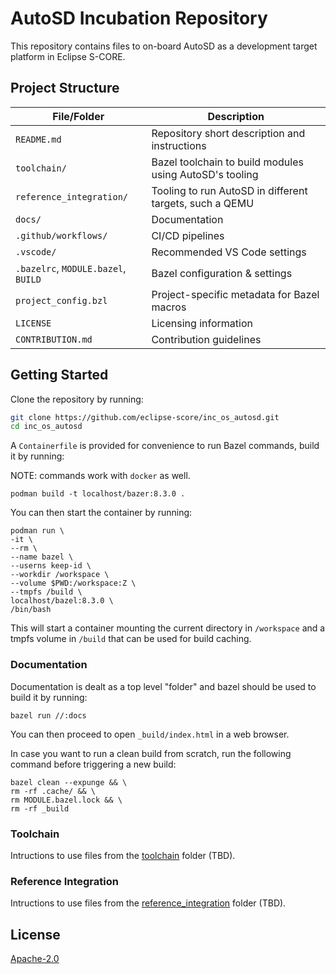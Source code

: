 # AutoSD Incubation Repository

This repository contains files to on-board AutoSD as a development target platform in Eclipse S-CORE.

## Project Structure

| File/Folder                         | Description                                             |
| ----------------------------------- | ------------------------------------------------------- |
| `README.md`                         | Repository short description and instructions           |
| `toolchain/`                        | Bazel toolchain to build modules using AutoSD's tooling |
| `reference_integration/`            | Tooling to run AutoSD in different targets, such a QEMU |
| `docs/`                             | Documentation                                           |
| `.github/workflows/`                | CI/CD pipelines                                         |
| `.vscode/`                          | Recommended VS Code settings                            |
| `.bazelrc`, `MODULE.bazel`, `BUILD` | Bazel configuration & settings                          |
| `project_config.bzl`                | Project-specific metadata for Bazel macros              |
| `LICENSE`                           | Licensing information                                   |
| `CONTRIBUTION.md`                   | Contribution guidelines                                 |


## Getting Started

Clone the repository by running:

```sh
git clone https://github.com/eclipse-score/inc_os_autosd.git
cd inc_os_autosd
```

A `Containerfile` is provided for convenience to run Bazel commands, build it by running:

NOTE: commands work with `docker` as well.

```
podman build -t localhost/bazer:8.3.0 .
``` 

You can then start the container by running:

```
podman run \
-it \
--rm \
--name bazel \
--userns keep-id \
--workdir /workspace \
--volume $PWD:/workspace:Z \
--tmpfs /build \
localhost/bazel:8.3.0 \
/bin/bash
```

This will start a container mounting the current directory in `/workspace` and a tmpfs volume in `/build`
that can be used for build caching.

### Documentation

Documentation is dealt as a top level "folder" and bazel should be used to build it by running:

```
bazel run //:docs 
```

You can then proceed to open `_build/index.html` in a web browser.

In case you want to run a clean build from scratch, run the following command before triggering a new build:

```
bazel clean --expunge && \
rm -rf .cache/ && \
rm MODULE.bazel.lock && \
rm -rf _build
```

### Toolchain

Intructions to use files from the [toolchain](./toolchain) folder (TBD).

### Reference Integration

Intructions to use files from the [reference_integration](./reference_integration) folder (TBD).

## License

[Apache-2.0](./LICENSE)
